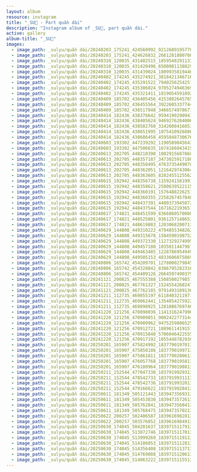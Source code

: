 ```yaml
---
layout: album
resource: instagram
title: "_SU🎀 - Part quần dài"
description: "Instagram album of _SU🎀, part quần dài."
active: gallery
album-title: "_SU🎀"
images:
  - image_path: _sulyu/quần dài/20240203_175241_424560992_921268919577047_8169774877679407313_n.jpg
  - image_path: _sulyu/quần dài/20240203_175241_424626832_2661281880708072_5593856866301312940_n.jpg
  - image_path: _sulyu/quần dài/20240310_120035_431402515_1859548291133493_7875658297182496240_n.jpg
  - image_path: _sulyu/quần dài/20240310_120035_431420496_650008113882998_9071900089595033559_n.jpg
  - image_path: _sulyu/quần dài/20240310_120035_431439024_1809935819446065_7836149006906581087_n.jpg
  - image_path: _sulyu/quần dài/20240402_174245_435274921_381842134671625_958294049326925034_n.jpg
  - image_path: _sulyu/quần dài/20240402_174245_435291522_794025625425181_2080755773616027164_n.jpg
  - image_path: _sulyu/quần dài/20240402_174245_435306024_970527494636956_5722466639409120584_n.jpg
  - image_path: _sulyu/quần dài/20240402_174245_435321411_1819054591892314_2131340713851160598_n.jpg
  - image_path: _sulyu/quần dài/20240409_185702_436405456_415380264576517_9135128822568650443_n.jpg
  - image_path: _sulyu/quần dài/20240409_185702_436455564_392260533774440_951425617161805956_n.jpg
  - image_path: _sulyu/quần dài/20240409_185702_436517948_346657497867148_7836578314358182891_n.jpg
  - image_path: _sulyu/quần dài/20240414_182436_438376642_959419029094119_6641217903540262001_n.jpg
  - image_path: _sulyu/quần dài/20240414_182436_438405624_946927620400616_6629746525354612407_n.jpg
  - image_path: _sulyu/quần dài/20240414_182436_438582760_314260841685369_8095116677346264532_n.jpg
  - image_path: _sulyu/quần dài/20240414_182436_438651995_1075410926886132_7475980922167047501_n.jpg
  - image_path: _sulyu/quần dài/20240414_182436_438686458_459584873067641_6833129502436707935_n.jpg
  - image_path: _sulyu/quần dài/20240603_193302_447239292_1190589845643418_998498225709897855_n.jpg
  - image_path: _sulyu/quần dài/20240603_193302_447506635_1674166043415006_6010233823068549792_n.jpg
  - image_path: _sulyu/quần dài/20240613_202705_448210390_1002915687868001_1855862903908601964_n.jpg
  - image_path: _sulyu/quần dài/20240613_202705_448357187_347302591718885_8887936258470230253_n.jpg
  - image_path: _sulyu/quần dài/20240613_202705_448358495_476373544907831_389499931332439669_n.jpg
  - image_path: _sulyu/quần dài/20240613_202705_448362051_1216429743064856_7395287533108671672_n.jpg
  - image_path: _sulyu/quần dài/20240613_202705_448363605_828245512556207_3077626095849159209_n.jpg
  - image_path: _sulyu/quần dài/20240615_192942_448356738_1159241581991170_558592227553658587_n.jpg
  - image_path: _sulyu/quần dài/20240615_192942_448358621_2580639522115791_9167988356464996989_n.jpg
  - image_path: _sulyu/quần dài/20240615_192942_448360191_1576488226257617_9182754645777162241_n.jpg
  - image_path: _sulyu/quần dài/20240615_192942_448360355_2258267457848582_676795807268261806_n.jpg
  - image_path: _sulyu/quần dài/20240615_192942_448437391_448037394507284_3096241533714367207_n.jpg
  - image_path: _sulyu/quần dài/20240615_192942_448437544_1671622193657160_5300233670072164769_n.jpg
  - image_path: _sulyu/quần dài/20240617_174821_448451599_8366860570008704_8832127576242215104_n.jpg
  - image_path: _sulyu/quần dài/20240617_174821_448525801_936125714865315_5860339285943745640_n.jpg
  - image_path: _sulyu/quần dài/20240617_174821_448619883_1203068200713512_554401081789467438_n.jpg
  - image_path: _sulyu/quần dài/20240629_144808_449310222_479485534826226_4236668545908784769_n.jpg
  - image_path: _sulyu/quần dài/20240629_144808_449315678_1584590198752506_7205713116726574917_n.jpg
  - image_path: _sulyu/quần dài/20240629_144808_449372330_1127329274995404_4951179817124667757_n.jpg
  - image_path: _sulyu/quần dài/20240629_144808_449457180_1035011447967089_8616725463908853900_n.jpg
  - image_path: _sulyu/quần dài/20240629_144808_449463485_1228786954949307_412071636768660693_n.jpg
  - image_path: _sulyu/quần dài/20240629_144808_449505153_483360607586968_7712490081108127741_n.jpg
  - image_path: _sulyu/quần dài/20240806_165742_454209701_1278000279845948_4624823983442765333_n.jpg
  - image_path: _sulyu/quần dài/20240806_165742_454328842_838679528231611_2079919031445422394_n.jpg
  - image_path: _sulyu/quần dài/20240806_165742_454409126_2664597490379691_7486152989847106002_n.jpg
  - image_path: _sulyu/quần dài/20241121_200825_467555388_1508500279857427_5635651114488335459_n.jpg
  - image_path: _sulyu/quần dài/20241121_200825_467761327_1524554268247498_274600382654887362_n.jpg
  - image_path: _sulyu/quần dài/20241121_200825_467762185_979149310913678_8588228444039863505_n.jpg
  - image_path: _sulyu/quần dài/20241211_112735_469855197_611840321197199_2285879465929795024_n.jpg
  - image_path: _sulyu/quần dài/20241211_112735_469862441_1354854275922669_5292636320003801856_n.jpg
  - image_path: _sulyu/quần dài/20241211_112735_469898925_1281086769746511_5257314941738659916_n.jpg
  - image_path: _sulyu/quần dài/20241220_121256_470898036_1141316247996889_7539252102821791622_n.jpg
  - image_path: _sulyu/quần dài/20241220_121256_470909851_9002422773144019_7658893841155412355_n.jpg
  - image_path: _sulyu/quần dài/20241220_121256_470909962_947525980652576_6847285196328685966_n.jpg
  - image_path: _sulyu/quần dài/20241220_121256_470912721_1089611419157791_4985629239983743647_n.jpg
  - image_path: _sulyu/quần dài/20241220_121256_470915840_570604642255593_6728636238204089425_n.jpg
  - image_path: _sulyu/quần dài/20241220_121256_470917192_1055448782930437_4154435994787411929_n.jpg
  - image_path: _sulyu/quần dài/20250201_165907_475824992_18377901970138827_6332176995039670419_n.jpg
  - image_path: _sulyu/quần dài/20250201_165907_475858186_18377901997138827_9163856584772927069_n.jpg
  - image_path: _sulyu/quần dài/20250201_165907_475861811_18377902006138827_1207710909933359606_n.jpg
  - image_path: _sulyu/quần dài/20250201_165907_476057768_18377901958138827_7345270661078415018_n.jpg
  - image_path: _sulyu/quần dài/20250201_165907_476180964_18377901988138827_8178890459904432620_n.jpg
  - image_path: _sulyu/quần dài/20250211_152544_477047330_18379199293138827_1761068832840234918_n.jpg
  - image_path: _sulyu/quần dài/20250211_152544_478542733_18379199311138827_4483245644076936973_n.jpg
  - image_path: _sulyu/quần dài/20250211_152544_478542736_18379199320138827_7756321362274357181_n.jpg
  - image_path: _sulyu/quần dài/20250211_152544_479166622_18379199284138827_3273175561677951737_n.jpg
  - image_path: _sulyu/quần dài/20250611_181349_505121443_18394735693138827_2837643041671660497_n.jpg
  - image_path: _sulyu/quần dài/20250611_181349_505453830_18394735726138827_6884081668468930617_n.jpg
  - image_path: _sulyu/quần dài/20250611_181349_505762841_18394735684138827_7052638738821177203_n.jpg
  - image_path: _sulyu/quần dài/20250611_181349_505768475_18394735702138827_3001631755346560505_n.jpg
  - image_path: _sulyu/quần dài/20250622_200257_502406587_18396169828138827_9095793171881372545_n.jpg
  - image_path: _sulyu/quần dài/20250622_200257_503576852_18396169849138827_5232329567575581262_n.jpg
  - image_path: _sulyu/quần dài/20250630_174045_504281637_18397151179138827_5152623004073941155_n.jpg
  - image_path: _sulyu/quần dài/20250630_174045_513872746_18397151170138827_1681287864362278709_n.jpg
  - image_path: _sulyu/quần dài/20250630_174045_513999269_18397151191138827_8255623835775946619_n.jpg
  - image_path: _sulyu/quần dài/20250630_174045_514106053_18397151128138827_46416728013393077_n.jpg
  - image_path: _sulyu/quần dài/20250630_174045_514356408_18397151137138827_1721078710468990228_n.jpg
  - image_path: _sulyu/quần dài/20250630_174045_514769088_18397151206138827_6068579089546535719_n.jpg
  - image_path: _sulyu/quần dài/20250630_174045_514863222_18397151155138827_536082008229409013_n.jpg
---
```

